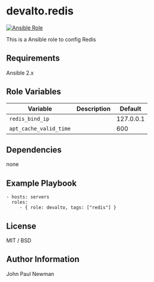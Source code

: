 # devalto.redis

[![Ansible Role](https://img.shields.io/ansible/role/9598.svg?maxAge=2592000)](https://galaxy.ansible.com/devalto/redis/)

This is a Ansible role to config Redis

## Requirements

Ansible 2.x

## Role Variables

|Variable|Description|Default|
|---|---|---|
|```redis_bind_ip```||127.0.0.1|
|```apt_cache_valid_time```||600|

## Dependencies

none

## Example Playbook

    - hosts: servers
      roles:
         - { role: devalto, tags: ["redis"] }

## License

MIT / BSD

## Author Information

John Paul Newman
